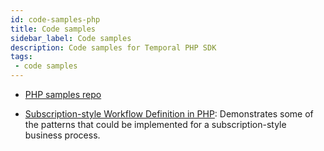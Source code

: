 ```yaml
---
id: code-samples-php
title: Code samples
sidebar_label: Code samples
description: Code samples for Temporal PHP SDK
tags:
 - code samples
---
```


- [PHP samples repo](https://github.com/temporalio/samples-php)

- [Subscription-style Workflow Definition in PHP](https://github.com/temporalio/subscription-workflow-project-template-php): Demonstrates some of the patterns that could be implemented for a subscription-style business process.
